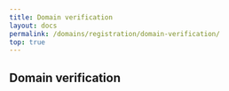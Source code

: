 ```yaml
---
title: Domain verification
layout: docs
permalink: /domains/registration/domain-verification/
top: true
---
```


## Domain verification
